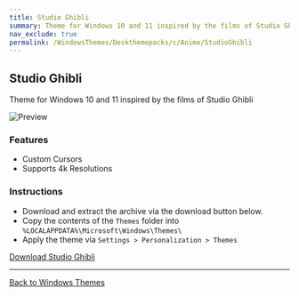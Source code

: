 ```yaml
---
title: Studio Ghibli
summary: Theme for Windows 10 and 11 inspired by the films of Studio Ghibli
nav_exclude: true
permalink: /WindowsThemes/Deskthemepacks/c/Anime/StudioGhibli
---
```


## Studio Ghibli

Theme for Windows 10 and 11 inspired by the films of Studio Ghibli

![Preview](https://images-wixmp-ed30a86b8c4ca887773594c2.wixmp.com/i/836bd001-fc1e-41ac-8fce-917bee5d1f0e/dio7nnc-1c8c3bc5-f0b6-4bde-a831-d654d75fafcf.jpg/v1/fill/w_1131,h_707,q_70,strp/studio_ghibli_by_og_nimbi_dio7nnc-pre.jpg)


### Features

- Custom Cursors
- Supports 4k Resolutions

### Instructions

- Download and extract the archive via the download button below.
- Copy the contents of the `Themes` folder into `%LOCALAPPDATA%\Microsoft\Windows\Themes\`
- Apply the theme via `Settings > Personalization > Themes`

<a href="https://gitlab.com/the-back-room/deskthemepacks/sfw/studio-ghibli/-/archive/main/studio-ghibli-main.zip" class="btn btn--primary btn--lg" target="_blank" rel="noopener noreferrer">Download Studio Ghibli</a>

---

<a href="/WindowsThemes" class="btn btn--secondary btn--sm">Back to Windows Themes</a>